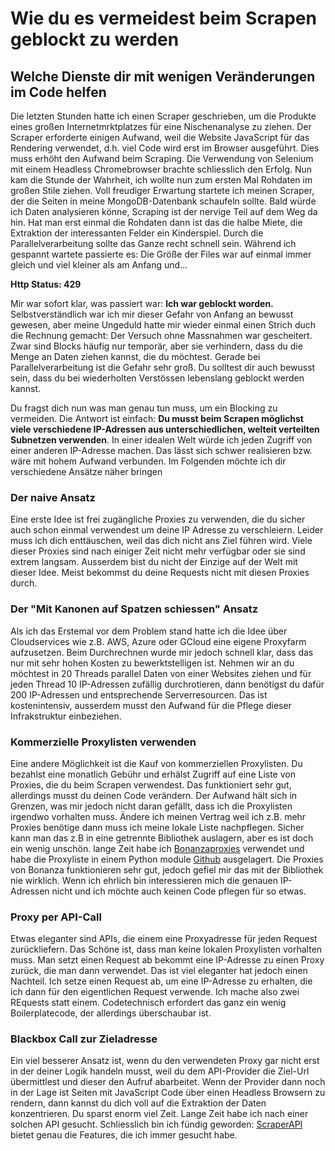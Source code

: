 # Wie du es vermeidest beim Scrapen geblockt zu werden

## Welche Dienste dir mit wenigen Veränderungen im Code helfen

Die letzten Stunden hatte ich einen Scraper geschrieben, um die Produkte eines großen Internetmrktplatzes für eine Nischenanalyse zu ziehen. Der Scraper erforderte einigen Aufwand, weil die Website JavaScript für das Rendering verwendet, d.h. viel Code wird erst im Browser ausgeführt. Dies muss erhöht den Aufwand beim Scraping. Die Verwendung von Selenium mit einem Headless Chromebrowser brachte schliesslich den Erfolg. Nun kam die Stunde der Wahrheit, ich wollte nun zum ersten Mal Rohdaten im großen Stile ziehen. Voll freudiger Erwartung startete ich meinen Scraper, der die Seiten in meine MongoDB-Datenbank schaufeln sollte. Bald würde ich Daten analysieren könne, Scraping ist der nervige Teil auf dem Weg da hin. Hat man erst einmal die Rohdaten dann ist das die halbe Miete, die Extraktion der interessanten Felder ein Kinderspiel. Durch die Parallelverarbeitung sollte das Ganze recht schnell sein. Während ich gespannt wartete passierte es: Die Größe der Files war auf einmal immer gleich und viel kleiner als am Anfang und...

__Http Status: 429__

Mir war sofort klar, was passiert war: __Ich war geblockt worden.__ Selbstverständlich war ich mir dieser Gefahr von Anfang an bewusst gewesen, aber meine Ungeduld hatte mir wieder einmal einen Strich duch die Rechnung gemacht: Der Versuch ohne Massnahmen war gescheitert. Zwar sind Blocks häufig nur temporär, aber sie verhindern, dass du die Menge an Daten ziehen kannst, die du möchtest. Gerade bei Parallelverarbeitung ist die Gefahr sehr groß. Du solltest dir auch bewusst sein, dass du bei wiederholten Verstössen lebenslang geblockt werden kannst.

Du fragst dich nun was man genau tun muss, um ein Blocking zu vermeiden. Die Antwort ist einfach: __Du musst beim Scrapen möglichst viele verschiedene IP-Adressen aus unterschiedlichen, welteit verteilten Subnetzen verwenden__. In einer idealen Welt würde ich jeden Zugriff von einer anderen IP-Adresse machen. Das lässt sich schwer realisieren bzw. wäre mit hohem Aufwand verbunden. Im Folgenden möchte ich dir verschiedene Ansätze näher bringen

### Der naive Ansatz

Eine erste Idee ist frei zugängliche Proxies zu verwenden, die du sicher auch schon einmal verwendest um deine IP Adresse zu verschleiern. Leider muss ich dich enttäuschen, weil das dich nicht ans Ziel führen wird. Viele dieser Proxies sind nach einiger Zeit nicht mehr verfügbar oder sie sind extrem langsam. Ausserdem bist du nicht der Einzige auf der Welt mit dieser Idee. Meist bekommst du deine Requests nicht mit diesen Proxies durch.

### Der "Mit Kanonen auf Spatzen schiessen" Ansatz

Als ich das Erstemal vor dem Problem stand hatte ich die Idee über Cloudservices wie z.B. AWS, Azure oder GCloud eine eigene Proxyfarm aufzusetzen. Beim Durchrechnen wurde mir jedoch schnell klar, dass das nur mit sehr hohen Kosten zu bewerktstelligen ist. Nehmen wir an du möchtest in 20 Threads parallel Daten von einer Websites ziehen und für jeden Thread 10 IP-Adressen zufällig durchrotieren, dann benötigst du dafür 200 IP-Adressen und entsprechende Serverresourcen. Das ist kostenintensiv, ausserdem musst den Aufwand für die Pflege dieser Infrakstruktur einbeziehen.

### Kommerzielle Proxylisten verwenden

Eine andere Möglichkeit ist die Kauf von kommerziellen Proxylisten. Du bezahlst eine monatlich Gebühr und erhälst Zugriff auf eine Liste von Proxies, die du beim Scrapen verwendest. Das funktioniert sehr gut, allerdings musst du deinen Code verändern. Der Aufwand hält sich in Grenzen, was mir jedoch nicht daran gefällt, dass ich die Proxylisten irgendwo vorhalten muss. Ändere ich meinen Vertrag weil ich z.B. mehr Proxies benötige dann muss ich meine lokale Liste nachpflegen. Sicher kann man das z.B in eine getrennte Bibliothek auslagern, aber es ist doch ein wenig unschön. lange Zeit habe ich [Bonanzaproxies](@TODO) verwendet und habe die Proxyliste in einem Python module [Github](@TODO) ausgelagert. Die Proxies von Bonanza funktionieren sehr gut, jedoch gefiel mir das mit der Bibliothek nie wirklich. Wenn ich ehrlich bin interessieren mich die genauen IP-Adressen nicht und ich möchte auch keinen Code pflegen für so etwas.

### Proxy per API-Call

Etwas eleganter sind APIs, die einem eine Proxyadresse für jeden Request zurückliefern. Das Schöne ist, dass man keine lokalen Proxylisten vorhalten muss. Man setzt einen Request ab bekommt eine IP-Adresse zu einen Proxy zurück, die man dann verwendet. 
Das ist viel eleganter hat jedoch einen Nachteil. Ich setze einen Request ab, um eine IP-Adresse zu erhalten, die ich dann für den eigentlichen Request verwende. Ich mache also zwei REquests statt einem. Codetechnisch erfordert das ganz ein wenig Boilerplatecode, der allerdings überschaubar ist.

### Blackbox Call zur Zieladresse

Ein viel besserer Ansatz ist, wenn du den verwendeten Proxy gar nicht erst in der deiner Logik handeln musst, weil du dem API-Provider die Ziel-Url übermittlest und dieser den Aufruf abarbeitet. Wenn der Provider dann noch in der Lage ist Seiten mit JavaScript Code über einen Headless Browsern zu rendern, dann kannst du dich voll auf die Extraktion der Daten konzentrieren. 
Du sparst enorm viel Zeit. Lange Zeit habe ich nach einer solchen API gesucht. Schliesslich bin ich fündig geworden: [ScraperAPI](https://www.scraperapi.com?fpr=jens78) bietet genau die Features, die ich immer gesucht habe.
